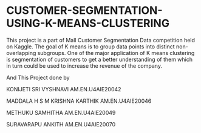 # CUSTOMER-SEGMENTATION-USING-K-MEANS-CLUSTERING
This project is a part of Mall Customer Segmentation Data competition held on Kaggle. The goal of K means is to group data points into distinct non-overlapping subgroups. One of the major application of K means clustering is segmentation of customers to get a better understanding of them which in turn could be used to increase the revenue of the company.

And This Project done by

KONIJETI SRI VYSHNAVI              AM.EN.U4AIE20042

MADDALA H S M KRISHNA KARTHIK      AM.EN.U4AIE20046

METHUKU SAMHITHA                   AM.EN.U4AIE20049

SURAVARAPU ANKITH                 AM.EN.U4AIE20070
